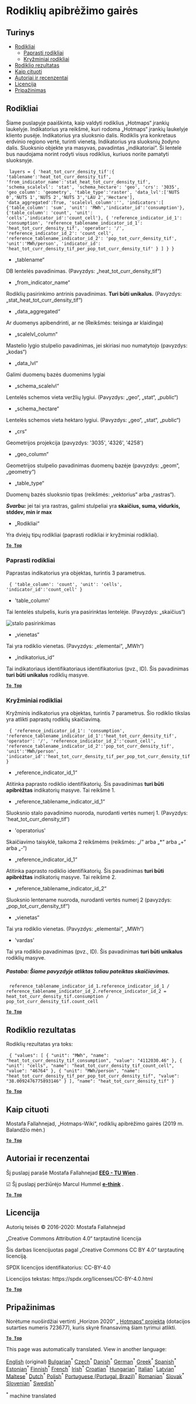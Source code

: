 <h1><a class="anchor" id="guidelines-for-defining-indicators" href="#guidelines-for-defining-indicators"><i class="fa fa-link"></i></a>Rodiklių apibrėžimo gairės</h1><h2><a class="anchor" id="table-of-contents" href="#table-of-contents"><i class="fa fa-link"></i></a> Turinys</h2><ul><li> <a href="#indicators">Rodikliai</a><ul><li> <a href="#indicators_simple-indicators">Paprasti rodikliai</a></li><li> <a href="#indicators_cross-indicators">Kryžminiai rodikliai</a></li></ul></li><li> <a href="#indicator-result">Rodiklio rezultatas</a></li><li> <a href="#how-to-cite">Kaip cituoti</a></li><li> <a href="#authors-and-reviewers">Autoriai ir recenzentai</a></li><li> <a href="#license">Licencija</a></li><li> <a href="#acknowledgement">Pripažinimas</a></li></ul><h2><a class="anchor" id="indicators" href="#indicators"><i class="fa fa-link"></i></a> Rodikliai</h2><p> Šiame puslapyje paaiškinta, kaip valdyti rodiklius „Hotmaps“ įrankių laukelyje. Indikatorius yra reikšmė, kuri rodoma „Hotmaps“ įrankių laukelyje kliento pusėje. Indikatorius yra sluoksnio dalis. Rodiklis yra konkretaus erdvinio regiono vertė, turinti vienetą. Indikatorius yra sluoksnių žodyno dalis. Sluoksnio objekte yra masyvas, pavadintas „indikatoriai“. Ši lentelė bus naudojama norint rodyti visus rodiklius, kuriuos norite pamatyti sluoksnyje.</p><pre> <code>layers = { &#39;heat_tot_curr_density_tif&#39;:{ &#39;tablename&#39;:&#39;heat_tot_curr_density_tif&#39;, &#39;from_indicator_name&#39;:&#39;stat_heat_tot_curr_density_tif&#39;, &#39;schema_scalelvl&#39;: &#39;stat&#39;, &#39;schema_hectare&#39;: &#39;geo&#39;, &#39;crs&#39;: &#39;3035&#39;, &#39;geo_column&#39;: &#39;geometry&#39;, &#39;table_type&#39;:&#39;raster&#39;, &#39;data_lvl&#39;:[&#39;NUTS 0&#39;,&#39;NUTS 1&#39;,&#39;NUTS 2&#39;,&#39;NUTS 3&#39;,&#39;LAU 2&#39;,&#39;Hectare&#39;], &#39;data_aggregated&#39;:True, &#39;scalelvl_column&#39;:&#39;&#39;, &#39;indicators&#39;:[ {&#39;table_column&#39;: &#39;sum&#39;, &#39;unit&#39;: &#39;MWh&#39;,&#39;indicator_id&#39;:&#39;consumption&#39;}, {&#39;table_column&#39;: &#39;count&#39;, &#39;unit&#39;: &#39;cells&#39;,&#39;indicator_id&#39;:&#39;count_cell&#39;}, { &#39;reference_indicator_id_1&#39;: &#39;consumption&#39;, &#39;reference_tablename_indicator_id_1&#39;: &#39;heat_tot_curr_density_tif&#39;, &#39;operator&#39;: &#39;/&#39;, &#39;reference_indicator_id_2&#39;: &#39;count_cell&#39;, &#39;reference_tablename_indicator_id_2&#39;: &#39;pop_tot_curr_density_tif&#39;, &#39;unit&#39;:&#39;MWh/person&#39;, &#39;indicator_id&#39;: &#39;heat_tot_curr_density_tif_per_pop_tot_curr_density_tif&#39; } ] } }</code></pre><ul><li> „tablename“</li></ul><p> DB lentelės pavadinimas. (Pavyzdys: „heat_tot_curr_density_tif“)</p><ul><li> „from_indicator_name“</li></ul><p> Rodiklių pasirinkimo antrinis pavadinimas. <strong>Turi būti unikalus.</strong> (Pavyzdys: „stat_heat_tot_curr_density_tif“)</p><ul><li> „data_aggregated“</li></ul><p> Ar duomenys apibendrinti, ar ne (Reikšmės: teisinga ar klaidinga)</p><ul><li> „scalelvl_column“</li></ul><p> Mastelio lygio stulpelio pavadinimas, jei skiriasi nuo numatytojo (pavyzdys: „kodas“)</p><ul><li> „data_lvl“</li></ul><p> Galimi duomenų bazės duomenims lygiai</p><ul><li> „schema_scalelvl“</li></ul><p> Lentelės schemos vieta veržlių lygiui. (Pavyzdys: „geo“, „stat“, „public“)</p><ul><li> „schema_hectare“</li></ul><p> Lentelės schemos vieta hektaro lygiui. (Pavyzdys: „geo“, „stat“, „public“)</p><ul><li> „crs“</li></ul><p> Geometrijos projekcija (pavyzdys: &#39;3035&#39;, &#39;4326&#39;, &#39;4258&#39;)</p><ul><li> „geo_column“</li></ul><p> Geometrijos stulpelio pavadinimas duomenų bazėje (pavyzdys: „geom“, „geometry“)</p><ul><li> „table_type“</li></ul><p> Duomenų bazės sluoksnio tipas (reikšmės: „vektorius“ arba „rastras“).</p><p> <em><strong>Svarbu:</strong></em> jei tai yra rastras, galimi stulpeliai yra <strong>skaičius, suma, vidurkis, stddev, min ir max</strong></p><ul><li> „Rodikliai“</li></ul><p> Yra dviejų tipų rodikliai (paprasti rodikliai ir kryžminiai rodikliai).</p><p> <a href="#table-of-contents"><strong><code>To Top</code></strong></a></p><h3><a class="anchor" id="simple-indicators" href="#simple-indicators"><i class="fa fa-link"></i></a> Paprasti rodikliai</h3><p> Paprastas indikatorius yra objektas, turintis 3 parametrus.</p><pre> <code>{ &#39;table_column&#39;: &#39;count&#39;, &#39;unit&#39;: &#39;cells&#39;, &#39;indicator_id&#39;:&#39;count_cell&#39; }</code></pre><ul><li> &#39;table_column&#39;</li></ul><p> Tai lentelės stulpelis, kuris yra pasirinktas lentelėje. (Pavyzdys: „skaičius“)</p><img alt="stalo pasirinkimas" src="https://github.com/HotMaps/Hotmaps-toolbox-service/raw/master/api/assets/table_image.png"/><ul><li> „vienetas“</li></ul><p> Tai yra rodiklio vienetas. (Pavyzdys: „elementai“, „MWh“)</p><ul><li> „indikatorius_id“</li></ul><p> Tai indikatoriaus identifikatoriaus identifikatorius (pvz., ID). Šis pavadinimas <strong>turi būti unikalus</strong> rodiklių masyve.</p><p> <a href="#table-of-contents"><strong><code>To Top</code></strong></a></p><h3><a class="anchor" id="cross-indicators" href="#cross-indicators"><i class="fa fa-link"></i></a> Kryžminiai rodikliai</h3><p> Kryžminis indikatorius yra objektas, turintis 7 parametrus. Šio rodiklio tikslas yra atlikti paprastų rodiklių skaičiavimą.</p><pre> <code>{ &#39;reference_indicator_id_1&#39;: &#39;consumption&#39;, &#39;reference_tablename_indicator_id_1&#39;:&#39;heat_tot_curr_density_tif&#39;, &#39;operator&#39;: &#39;/&#39;, &#39;reference_indicator_id_2&#39;:&#39;count_cell&#39;, &#39;reference_tablename_indicator_id_2&#39;:&#39;pop_tot_curr_density_tif&#39;, &#39;unit&#39;:&#39;MWh/person&#39;, &#39;indicator_id&#39;:&#39;heat_tot_curr_density_tif_per_pop_tot_curr_density_tif&#39; }</code></pre><ul><li> „reference_indicator_id_1“</li></ul><p> Atitinka paprasto rodiklio identifikatorių. Šis pavadinimas <strong>turi būti apibrėžtas</strong> indikatorių masyve. Tai reikšmė 1.</p><ul><li> „reference_tablename_indicator_id_1“</li></ul><p> Sluoksnio stalo pavadinimo nuoroda, nurodanti vertės numerį 1. (Pavyzdys: &#39;heat_tot_curr_density_tif&#39;)</p><ul><li> &#39;operatorius&#39;</li></ul><p> Skaičiavimo taisyklė, taikoma 2 reikšmėms (reikšmės: „/“ arba „*“ arba „+“ arba „-“)</p><ul><li> „reference_indicator_id_1“</li></ul><p> Atitinka paprasto rodiklio identifikatorių. Šis pavadinimas <strong>turi būti apibrėžtas</strong> indikatorių masyve. Tai reikšmė 2.</p><ul><li> „reference_tablename_indicator_id_2“</li></ul><p> Sluoksnio lentename nuoroda, nurodanti vertės numerį 2 (pavyzdys: „pop_tot_curr_density_tif“)</p><ul><li> „vienetas“</li></ul><p> Tai yra rodiklio vienetas. (Pavyzdys: „elementai“, „MWh“)</p><ul><li> &#39;vardas&#39;</li></ul><p> Tai yra rodiklio pavadinimas (pvz., ID). Šis pavadinimas <strong>turi būti unikalus</strong> rodiklių masyve.</p><h5><a class="anchor" id="note--for-this-example,-the-calculation-below-is-done." href="#note--for-this-example,-the-calculation-below-is-done."><i class="fa fa-link"></i></a> Pastaba: Šiame pavyzdyje atliktas toliau pateiktas skaičiavimas.</h5><pre> <code>reference_tablename_indicator_id_1.reference_indicator_id_1 / reference_tablename_indicator_id_2.reference_indicator_id_2 = heat_tot_curr_density_tif.consumption / pop_tot_curr_density_tif.count_cell</code></pre><p> <a href="#table-of-contents"><strong><code>To Top</code></strong></a></p><h2><a class="anchor" id="indicator-result" href="#indicator-result"><i class="fa fa-link"></i></a> Rodiklio rezultatas</h2><p> Rodiklių rezultatas yra toks:</p><pre> <code>{ &quot;values&quot;: [ { &quot;unit&quot;: &quot;MWh&quot;, &quot;name&quot;: &quot;heat_tot_curr_density_tif_consumption&quot;, &quot;value&quot;: &quot;4112030.46&quot; }, { &quot;unit&quot;: &quot;cells&quot;, &quot;name&quot;: &quot;heat_tot_curr_density_tif_count_cell&quot;, &quot;value&quot;: &quot;46764&quot; }, { &quot;unit&quot;: &quot;MWh/person&quot;, &quot;name&quot;: &quot;heat_tot_curr_density_tif_per_pop_tot_curr_density_tif&quot;, &quot;value&quot;: &quot;38.0092476775893146&quot; } ], &quot;name&quot;: &quot;heat_tot_curr_density_tif&quot; }</code></pre><p> <a href="#table-of-contents"><strong><code>To Top</code></strong></a></p><h2><a class="anchor" id="how-to-cite" href="#how-to-cite"><i class="fa fa-link"></i></a> Kaip cituoti</h2><p> Mostafa Fallahnejad, „Hotmaps-Wiki“, rodiklių apibrėžimo gairės (2019 m. Balandžio mėn.)</p><p> <a href="#table-of-contents"><strong><code>To Top</code></strong></a></p><h2><a class="anchor" id="authors-and-reviewers" href="#authors-and-reviewers"><i class="fa fa-link"></i></a> Autoriai ir recenzentai</h2><p> Šį puslapį parašė Mostafa Fallahnejad <strong><a href="https://eeg.tuwien.ac.at/">EEG - TU Wien</a></strong> .</p><p> ☑ Šį puslapį peržiūrėjo Marcul Hummel <strong><a href="https://e-think.ac.at">e-think</a></strong> .</p><p> <a href="#table-of-contents"><strong><code>To Top</code></strong></a></p><h2><a class="anchor" id="license" href="#license"><i class="fa fa-link"></i></a> Licencija</h2><p> Autorių teisės © 2016-2020: Mostafa Fallahnejad</p><p> „Creative Commons Attribution 4.0“ tarptautinė licencija</p><p> Šis darbas licencijuotas pagal „Creative Commons CC BY 4.0“ tarptautinę licenciją.</p><p> SPDX licencijos identifikatorius: CC-BY-4.0</p><p> Licencijos tekstas: https://spdx.org/licenses/CC-BY-4.0.html</p><p> <a href="#table-of-contents"><strong><code>To Top</code></strong></a></p><h2><a class="anchor" id="acknowledgement" href="#acknowledgement"><i class="fa fa-link"></i></a> Pripažinimas</h2><p> Norėtume nuoširdžiai vertinti „Horizon 2020“ „ <a href="https://www.hotmaps-project.eu">Hotmaps“ projektą</a> (dotacijos sutarties numeris 723677), kuris skyrė finansavimą šiam tyrimui atlikti.</p><p> <a href="#table-of-contents"><strong><code>To Top</code></strong></a></p>
<!--- THIS IS A SUPER UNIQUE IDENTIFIER -->

This page was automatically translated. View in another language:

[English](../en/Guidelines-for-defining-indicators) (original) [Bulgarian](../bg/Guidelines-for-defining-indicators)<sup>\*</sup> [Czech](../cs/Guidelines-for-defining-indicators)<sup>\*</sup> [Danish](../da/Guidelines-for-defining-indicators)<sup>\*</sup> [German](../de/Guidelines-for-defining-indicators)<sup>\*</sup> [Greek](../el/Guidelines-for-defining-indicators)<sup>\*</sup> [Spanish](../es/Guidelines-for-defining-indicators)<sup>\*</sup> [Estonian](../et/Guidelines-for-defining-indicators)<sup>\*</sup> [Finnish](../fi/Guidelines-for-defining-indicators)<sup>\*</sup> [French](../fr/Guidelines-for-defining-indicators)<sup>\*</sup> [Irish](../ga/Guidelines-for-defining-indicators)<sup>\*</sup> [Croatian](../hr/Guidelines-for-defining-indicators)<sup>\*</sup> [Hungarian](../hu/Guidelines-for-defining-indicators)<sup>\*</sup> [Italian](../it/Guidelines-for-defining-indicators)<sup>\*</sup>  [Latvian](../lv/Guidelines-for-defining-indicators)<sup>\*</sup> [Maltese](../mt/Guidelines-for-defining-indicators)<sup>\*</sup> [Dutch](../nl/Guidelines-for-defining-indicators)<sup>\*</sup> [Polish](../pl/Guidelines-for-defining-indicators)<sup>\*</sup> [Portuguese (Portugal, Brazil)](../pt/Guidelines-for-defining-indicators)<sup>\*</sup> [Romanian](../ro/Guidelines-for-defining-indicators)<sup>\*</sup> [Slovak](../sk/Guidelines-for-defining-indicators)<sup>\*</sup> [Slovenian](../sl/Guidelines-for-defining-indicators)<sup>\*</sup> [Swedish](../sv/Guidelines-for-defining-indicators)<sup>\*</sup> 

<sup>\*</sup> machine translated
